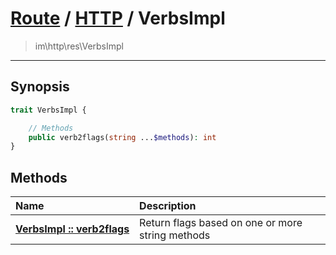 # [Route](route.md) / [HTTP](http.md) / VerbsImpl
 > im\http\res\VerbsImpl
____

## Synopsis
```php
trait VerbsImpl {

    // Methods
    public verb2flags(string ...$methods): int
}
```

## Methods
| Name | Description |
| :--- | :---------- |
| [__VerbsImpl&nbsp;::&nbsp;verb2flags__](http-VerbsImpl-verb2flags.md) | Return flags based on one or more string methods |
